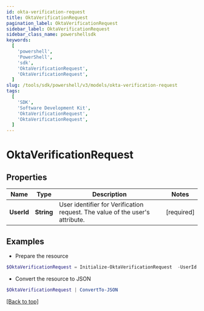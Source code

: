 ```yaml
---
id: okta-verification-request
title: OktaVerificationRequest
pagination_label: OktaVerificationRequest
sidebar_label: OktaVerificationRequest
sidebar_class_name: powershellsdk
keywords:
  [
    'powershell',
    'PowerShell',
    'sdk',
    'OktaVerificationRequest',
    'OktaVerificationRequest',
  ]
slug: /tools/sdk/powershell/v3/models/okta-verification-request
tags:
  [
    'SDK',
    'Software Development Kit',
    'OktaVerificationRequest',
    'OktaVerificationRequest',
  ]
---
```


# OktaVerificationRequest

## Properties

| Name | Type | Description | Notes |
| --- | --- | --- | --- |
| **UserId** | **String** | User identifier for Verification request. The value of the user's attribute. | [required] |

## Examples

- Prepare the resource

```powershell
$OktaVerificationRequest = Initialize-OktaVerificationRequest  -UserId example@mail.com
```

- Convert the resource to JSON

```powershell
$OktaVerificationRequest | ConvertTo-JSON
```

[[Back to top]](#)
